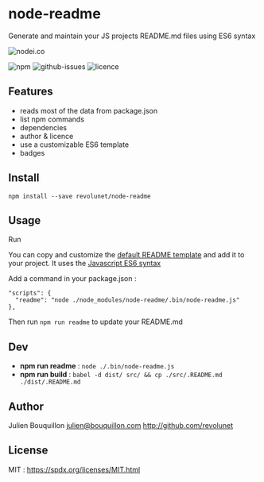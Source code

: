 # node-readme

Generate and maintain your JS projects README.md files using ES6 syntax

![nodei.co](https://nodei.co/revolunet/node-readme.png?downloads=true&downloadRank=true&stars=true)

![npm](https://img.shields.io/npm/v/node-readme.svg)
![github-issues](https://img.shields.io/github/issues/revolunet/node-readme.svg)
![licence](https://img.shields.io/github/license/revolunet/node-readme.svg)

## Features

 - reads most of the data from package.json
 - list npm commands
 - dependencies
 - author & licence
 - use a customizable ES6 template
 - badges

## Install

`npm install --save revolunet/node-readme`

## Usage

Run

You can copy and customize the [default README template](./src/.README.md) and add it to your project.
It uses the [Javascript ES6 syntax](https://developer.mozilla.org/en-US/docs/Web/JavaScript/Reference/template_strings)

Add a command in your package.json :
```
"scripts": {
  "readme": "node ./node_modules/node-readme/.bin/node-readme.js"
},
```

Then run `npm run readme` to update your README.md

## Dev

 - **npm run readme** : `node ./.bin/node-readme.js`
 - **npm run build** : `babel -d dist/ src/ && cp ./src/.README.md ./dist/.README.md`

## Author

Julien Bouquillon <julien@bouquillon.com> http://github.com/revolunet

## License

MIT : https://spdx.org/licenses/MIT.html
